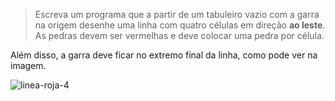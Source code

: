 > Escreva um programa que a partir de um tabuleiro vazio com a garra na origem desenhe uma linha com quatro células em direção **ao leste**. As pedras devem ser vermelhas e deve colocar uma pedra por célula.

Além disso, a garra deve ficar no extremo final da linha, como pode ver na imagem.

![linea-roja-4](https://raw.githubusercontent.com/sagrado-corazon-alcal/mumuki-guia-fundamentos-practica-primeros-programas/master/images/linea-roja-4.png)